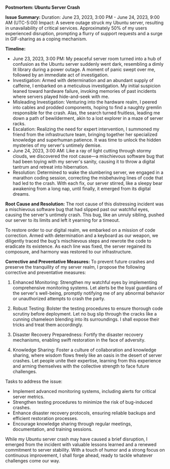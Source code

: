**Postmortem: Ubuntu Server Crash**

**Issue Summary:**
Duration: June 23, 2023, 3:00 PM - June 24, 2023, 9:00 AM (UTC-5:00)
Impact: A severe outage struck my Ubuntu server, resulting in unavailability of critical services. Approximately 50% of my users experienced disruption, prompting a flurry of support requests and a surge in GIF-sharing as a coping mechanism.

**Timeline:**
- June 23, 2023, 3:00 PM: My peaceful server room turned into a hub of confusion as the Ubuntu server suddenly went dark, resembling a dimly lit library during a power outage. A moment of panic swept over me, followed by an immediate act of investigation.
- Investigation: Armed with determination and an abundant supply of caffeine, I embarked on a meticulous investigation. My initial suspicion leaned toward hardware failure, invoking memories of past incidents where servers played hide-and-seek with me.
- Misleading Investigation: Venturing into the hardware realm, I peered into cables and prodded components, hoping to find a naughty gremlin responsible for the crash. Alas, the search turned fruitless, leading me down a path of bewilderment, akin to a lost explorer in a maze of server racks.
- Escalation: Realizing the need for expert intervention, I summoned my friend from the infrastructure team, bringing together her specialized knowledge and superhuman patience. It was time to unlock the hidden mysteries of my server's untimely demise.
- June 24, 2023, 3:00 AM: Like a ray of light cutting through stormy clouds, we discovered the root cause—a mischievous software bug that had been toying with my server's sanity, causing it to throw a digital tantrum and retreat into hibernation.
- Resolution: Determined to wake the slumbering server, we engaged in a marathon coding session, correcting the misbehaving lines of code that had led to the crash. With each fix, our server stirred, like a sleepy bear awakening from a long nap, until finally, it emerged from its digital dreams.

**Root Cause and Resolution:**
The root cause of this distressing incident was a mischievous software bug that had slipped past our watchful eyes, causing the server's untimely crash. This bug, like an unruly sibling, pushed our server to its limits and left it yearning for a timeout.

To restore order to our digital realm, we embarked on a mission of code correction. Armed with determination and a keyboard as our weapon, we diligently traced the bug's mischievous steps and rewrote the code to eradicate its existence. As each line was fixed, the server regained its composure, and harmony was restored to our infrastructure.

**Corrective and Preventative Measures:**
To prevent future crashes and preserve the tranquility of my server realm, I propose the following corrective and preventative measures:

1. Enhanced Monitoring: Strengthen my watchful eyes by implementing comprehensive monitoring systems. Let alerts be the loyal guardians of the server's well-being, promptly notifying me of any abnormal behavior or unauthorized attempts to crash the party.

2. Robust Testing: Bolster the testing procedures to ensure thorough code scrutiny before deployment. Let no bug slip through the cracks like a cunning chameleon blending into its surroundings. I shall expose their tricks and treat them accordingly.

3. Disaster Recovery Preparedness: Fortify the disaster recovery mechanisms, enabling swift restoration in the face of adversity.

4. Knowledge Sharing: Foster a culture of collaboration and knowledge sharing, where wisdom flows freely like an oasis in the desert of server crashes. Let people unite their expertise, learning from this experience and arming themselves with the collective strength to face future challenges.

Tasks to address the issue:

- Implement advanced monitoring systems, including alerts for critical server metrics.
- Strengthen testing procedures to minimize the risk of bug-induced crashes.
- Enhance disaster recovery protocols, ensuring reliable backups and efficient restoration processes.
- Encourage knowledge sharing through regular meetings, documentation, and training sessions.

While my Ubuntu server crash may have caused a brief disruption, I emerged from the incident with valuable lessons learned and a renewed commitment to server stability. With a touch of humor and a strong focus on continuous improvement, I shall forge ahead, ready to tackle whatever challenges come our way.
